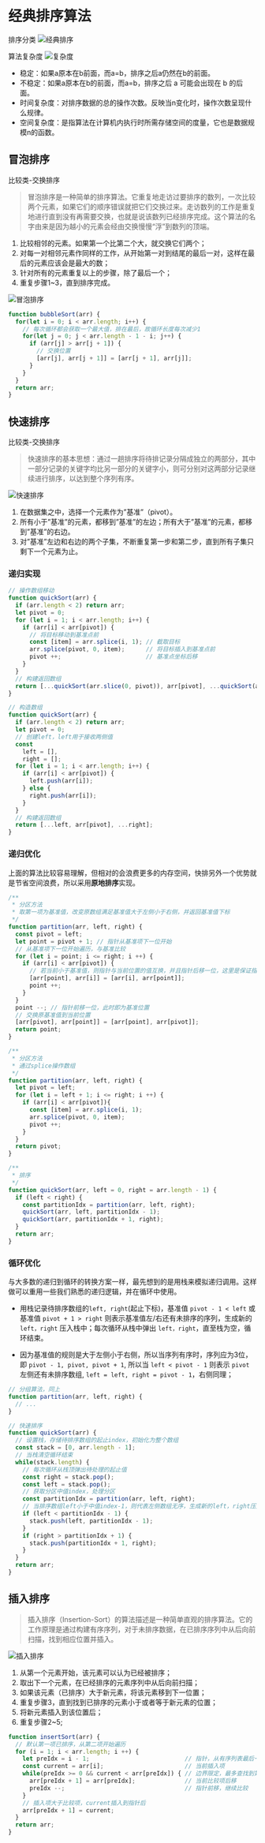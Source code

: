 # 经典排序算法

排序分类
![经典排序](./img/sort-algorithm(1).png)

算法复杂度
![复杂度](./img/sort-algorithm(2).png)

- 稳定：如果a原本在b前面，而a=b，排序之后a仍然在b的前面。
- 不稳定：如果a原本在b的前面，而a=b，排序之后 a 可能会出现在 b 的后面。
- 时间复杂度：对排序数据的总的操作次数。反映当n变化时，操作次数呈现什么规律。
- 空间复杂度：是指算法在计算机内执行时所需存储空间的度量，它也是数据规模n的函数。

## 冒泡排序

比较类-交换排序

> 冒泡排序是一种简单的排序算法。它重复地走访过要排序的数列，一次比较两个元素，如果它们的顺序错误就把它们交换过来。走访数列的工作是重复地进行直到没有再需要交换，也就是说该数列已经排序完成。这个算法的名字由来是因为越小的元素会经由交换慢慢“浮”到数列的顶端。

1. 比较相邻的元素。如果第一个比第二个大，就交换它们两个；
2. 对每一对相邻元素作同样的工作，从开始第一对到结尾的最后一对，这样在最后的元素应该会是最大的数；
3. 针对所有的元素重复以上的步骤，除了最后一个；
4. 重复步骤1~3，直到排序完成。

![冒泡排序](./img/sort-algorithm-BubbleSort.gif)

``` js
function bubbleSort(arr) {
  for(let i = 0; i < arr.length; i++) {
    // 每次循环都会获取一个最大值，排在最后，故循环长度每次减少1
    for(let j = 0; j < arr.length - 1 - i; j++) {
      if (arr[j] > arr[j + 1]) {
        // 交换位置
        [arr[j], arr[j + 1]] = [arr[j + 1], arr[j]];
      }
    }
  }
  return arr;
}
```

## 快速排序

比较类-交换排序

> 快速排序的基本思想：通过一趟排序将待排记录分隔成独立的两部分，其中一部分记录的关键字均比另一部分的关键字小，则可分别对这两部分记录继续进行排序，以达到整个序列有序。

![快速排序](./img/sort-algorithm-QuickSort.gif)

1. 在数据集之中，选择一个元素作为”基准”（pivot）。
2. 所有小于”基准”的元素，都移到”基准”的左边；所有大于”基准”的元素，都移到”基准”的右边。
3. 对”基准”左边和右边的两个子集，不断重复第一步和第二步，直到所有子集只剩下一个元素为止。

### 递归实现

``` js
// 操作数组移动
function quickSort(arr) {
  if (arr.length < 2) return arr;
  let pivot = 0;
  for (let i = 1; i < arr.length; i++) {
    if (arr[i] < arr[pivot]) {
      // 将目标移动到基准点前
      const [item] = arr.splice(i, 1); // 截取目标
      arr.splice(pivot, 0, item);      // 将目标插入到基准点前
      pivot ++;                        // 基准点坐标后移
    }
  }
  // 构建返回数组
  return [...quickSort(arr.slice(0, pivot)), arr[pivot], ...quickSort(arr.slice(pivot + 1))];
}

// 构造数组
function quickSort(arr) {
  if (arr.length < 2) return arr;
  let pivot = 0;
  // 创建left，left用于接收两侧值
  const
    left = [],
    right = [];
  for (let i = 1; i < arr.length; i++) {
    if (arr[i] < arr[pivot]) {
      left.push(arr[i]);
    } else {
      right.push(arr[i]);
    }
  }
  // 构建返回数组
  return [...left, arr[pivot], ...right];
}
```

### 递归优化

上面的算法比较容易理解，但相对的会浪费更多的内存空间，快排另外一个优势就是节省空间浪费，所以采用**原地排序**实现。

``` js
/**
 * 分区方法
 * 取第一项为基准值，改变原数组满足基准值大于左侧小于右侧，并返回基准值下标
 */
function partition(arr, left, right) {
  const pivot = left;
  let point = pivot + 1; // 指针从基准项下一位开始
  // 从基准项下一位开始遍历，与基准比较
  for (let i = point; i <= right; i ++) {
    if (arr[i] < arr[pivot]) {
      // 若当前小于基准值，则指针与当前位置的值互换，并且指针后移一位，这里是保证指针以左均小于基准值，
      [arr[point], arr[i]] = [arr[i], arr[point]];
      point ++;
    }
  }
  point --; // 指针前移一位，此时即为基准位置
  // 交换原基准值到当前位置
  [arr[pivot], arr[point]] = [arr[point], arr[pivot]];
  return point;
}

/**
 * 分区方法
 * 通过splice操作数组
 */
function partition(arr, left, right) {
  let pivot = left;
  for (let i = left + 1; i <= right; i ++) {
    if (arr[i] < arr[pivot]){
      const [item] = arr.splice(i, 1);
      arr.splice(pivot, 0, item);
      pivot ++;
    }
  }
  return pivot;
}
```

``` js
/**
 * 排序
 */
function quickSort(arr, left = 0, right = arr.length - 1) {
  if (left < right) {
    const partitionIdx = partition(arr, left, right);
    quickSort(arr, left, partitionIdx - 1);
    quickSort(arr, partitionIdx + 1, right);
  }
  return arr;
}
```

### 循环优化

与大多数的递归到循环的转换方案一样，最先想到的是用栈来模拟递归调用。这样做可以重用一些我们熟悉的递归逻辑，并在循环中使用。

- 用栈记录待排序数组的`left, right`(起止下标)，基准值 `pivot - 1 < left` 或 基准值 `pivot + 1 > right` 则表示基准值左/右还有未排序的序列，生成新的 `left，right` 压入栈中；每次循环从栈中弹出 `left，right`，直至栈为空，循环结束。

- 因为基准值的规则是大于左侧小于右侧，所以当序列有序时，序列应为3位，即 `pivot - 1, pivot, pivot + 1`, 所以当 `left < pivot - 1` 则表示 `pivot` 左侧还有未排序数组, `left = left, right = pivot - 1`，右侧同理；

``` js
// 分组算法，同上
function partition(arr, left, right) {
  // ...
}

// 快速排序
function quickSort(arr) {
  // 设置栈，存储待排序数组的起止index，初始化为整个数组
  const stack = [0, arr.length - 1];
  // 当栈清空循环结束
  while(stack.length) {
    // 每次循环从栈顶弹出待处理的起止值
    const right = stack.pop();
    const left = stack.pop();
    // 获取分区中值index，处理分区
    const partitionIdx = partition(arr, left, right);
    // 当排序数组left小于中值index-1，则代表左侧数组无序，生成新的left，right压入栈中
    if (left < partitionIdx - 1) {
      stack.push(left, partitionIdx - 1);
    }
    if (right > partitionIdx + 1) {
      stack.push(partitionIdx + 1, right);
    }
  }
  return arr;
}
```

## 插入排序

> 插入排序（Insertion-Sort）的算法描述是一种简单直观的排序算法。它的工作原理是通过构建有序序列，对于未排序数据，在已排序序列中从后向前扫描，找到相应位置并插入。

![插入排序](./img/sort-algorithm-InsertionSort.gif)

1. 从第一个元素开始，该元素可以认为已经被排序；
2. 取出下一个元素，在已经排序的元素序列中从后向前扫描；
3. 如果该元素（已排序）大于新元素，将该元素移到下一位置；
4. 重复步骤3，直到找到已排序的元素小于或者等于新元素的位置；
5. 将新元素插入到该位置后；
6. 重复步骤2~5;

``` js
function insertSort(arr) {
  // 默认第一项已排序，从第二项开始遍历
  for (i = 1; i < arr.length; i ++) {
    let preIdx = i - 1;                           // 指针，从有序列表最后一项开始
    const current = arr[i];                       // 当前插入项
    while(preIdx >= 0 && current < arr[preIdx]) { // 边界限定，最多查找到第一项（preIdx === 0），条件 当前插入项 小于 当前比较到的有序列表项
      arr[preIdx + 1] = arr[preIdx];              // 当前比较项后移
      preIdx --;                                  // 指针前移，继续比较
    }
    // 插入项大于比较项，current插入到指针后
    arr[preIdx + 1] = current;
  }
  return arr;
}
```